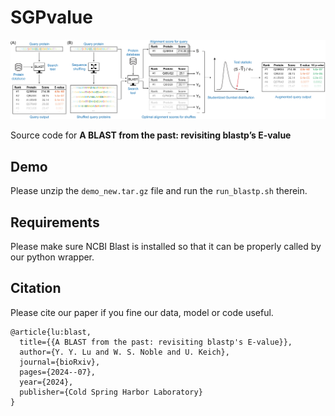 # SGPvalue

![](./images/overview.jpg)

Source code for **A BLAST from the past: revisiting blastp’s E-value**

## Demo

Please unzip the `demo_new.tar.gz` file and run the `run_blastp.sh` therein.

## Requirements

Please make sure NCBI Blast is installed so that it can be properly called by our python wrapper.

## **Citation**

Please cite our paper if you fine our data, model or code useful.

```
@article{lu:blast,
  title={{A BLAST from the past: revisiting blastp's E-value}},
  author={Y. Y. Lu and W. S. Noble and U. Keich},
  journal={bioRxiv},
  pages={2024--07},
  year={2024},
  publisher={Cold Spring Harbor Laboratory}
}
```